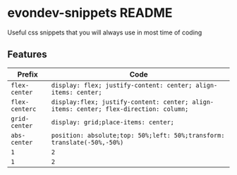 # evondev-snippets README

Useful css snippets that you will always use in most time of coding

## Features

| Prefix         | Code                                                                                  |
| -------------- | ------------------------------------------------------------------------------------- |
| `flex-center`  | `display: flex; justify-content: center; align-items: center;`                        |
| `flex-centerc` | `display:flex; justify-content: center; align-items: center; flex-direction: column;` |
| `grid-center`  | `display: grid;place-items: center;`                                                  |
| `abs-center`   | `position: absolute;top: 50%;left: 50%;transform: translate(-50%,-50%)`               |
| `1`            | `2`                                                                                   |
| `1`            | `2`                                                                                   |

